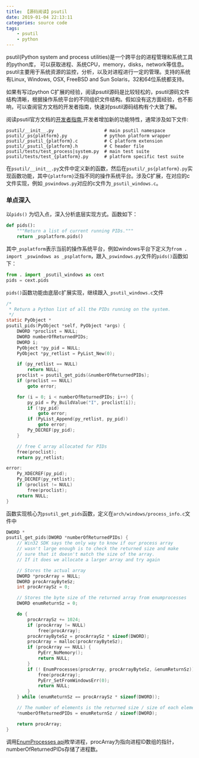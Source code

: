 ```yaml
---
title: 【源码阅读】psutil
date: 2019-01-04 22:13:11
categories: source code
tags:
    - psutil
    - python
---
```



psutil(Python system and process utilities)是一个跨平台的进程管理和系统工具的python库，
可以获取进程、系统CPU，memory，disks，network等信息。psutil主要用于系统资源的监控，分析，以及对进程进行一定的管理。支持的系统有Linux, Windows, OSX, FreeBSD and Sun Solaris，32和64位系统都支持。

如果有写过python C扩展的经验，阅读psutil源码是比较轻松的，psutil源码文件结构清晰，根据操作系统平台的不同组织文件结构。假如没有这方面经验，也不影响，可以查阅官方文档的开发者指南，快速对psutil源码结构有个大致了解。

阅读psutil官方文档的[开发者指南](https://github.com/giampaolo/psutil/blob/master/DEVGUIDE.rst),开发者增加新的功能特性，通常涉及如下文件:

```
psutil/__init__.py                   # main psutil namespace
psutil/_ps{platform}.py              # python platform wrapper
psutil/_psutil_{platform}.c          # C platform extension
psutil/_psutil_{platform}.h          # C header file
psutil/tests/test_process|system.py  # main test suite
psutil/tests/test_{platform}.py      # platform specific test suite
```

在`psutil/__init__.py`文件中定义新的函数，然后在`psutil/_ps{platform}.py`实现函数功能，其中`{platform}`泛指不同的操作系统平台。涉及C扩展，在对应的c文件实现，例如`_pswindows.py`对应的c文件为`_psutil_windows.c`。

### 单点深入

以`pids()` 为切入点，深入分析底层实现方式。函数如下：

```python
def pids():
    """Return a list of current running PIDs."""
    return _psplatform.pids()
```

其中`_psplatform`表示当前的操作系统平台，例如windows平台下定义为`from . import _pswindows as _psplatform`，跟入`_pswindows.py`文件的`pids()`函数如下：

```python
from . import _psutil_windows as cext
pids = cext.pids
```

`pids()`函数功能由底层c扩展实现，继续跟入`_psutil_windows.c`文件

```c
/*
 * Return a Python list of all the PIDs running on the system.
 */
static PyObject *
psutil_pids(PyObject *self, PyObject *args) {
    DWORD *proclist = NULL;
    DWORD numberOfReturnedPIDs;
    DWORD i;
    PyObject *py_pid = NULL;
    PyObject *py_retlist = PyList_New(0);

    if (py_retlist == NULL)
        return NULL;
    proclist = psutil_get_pids(&numberOfReturnedPIDs);
    if (proclist == NULL)
        goto error;

    for (i = 0; i < numberOfReturnedPIDs; i++) {
        py_pid = Py_BuildValue("I", proclist[i]);
        if (!py_pid)
            goto error;
        if (PyList_Append(py_retlist, py_pid))
            goto error;
        Py_DECREF(py_pid);
    }

    // free C array allocated for PIDs
    free(proclist);
    return py_retlist;

error:
    Py_XDECREF(py_pid);
    Py_DECREF(py_retlist);
    if (proclist != NULL)
        free(proclist);
    return NULL;
}
```

函数实现核心为`psutil_get_pids`函数，定义在`arch/windows/process_info.c`文件中

```c
DWORD *
psutil_get_pids(DWORD *numberOfReturnedPIDs) {
    // Win32 SDK says the only way to know if our process array
    // wasn't large enough is to check the returned size and make
    // sure that it doesn't match the size of the array.
    // If it does we allocate a larger array and try again

    // Stores the actual array
    DWORD *procArray = NULL;
    DWORD procArrayByteSz;
    int procArraySz = 0;

    // Stores the byte size of the returned array from enumprocesses
    DWORD enumReturnSz = 0;

    do {
        procArraySz += 1024;
        if (procArray != NULL)
            free(procArray);
        procArrayByteSz = procArraySz * sizeof(DWORD);
        procArray = malloc(procArrayByteSz);
        if (procArray == NULL) {
            PyErr_NoMemory();
            return NULL;
        }
        if (! EnumProcesses(procArray, procArrayByteSz, &enumReturnSz)) {
            free(procArray);
            PyErr_SetFromWindowsErr(0);
            return NULL;
        }
    } while (enumReturnSz == procArraySz * sizeof(DWORD));

    // The number of elements is the returned size / size of each element
    *numberOfReturnedPIDs = enumReturnSz / sizeof(DWORD);

    return procArray;
}
```

调用[EnumProcesses api](https://docs.microsoft.com/en-us/windows/desktop/api/psapi/nf-psapi-enumprocesses)枚举进程，procArray为指向进程ID数组的指针，numberOfReturnedPIDs存储了进程数。